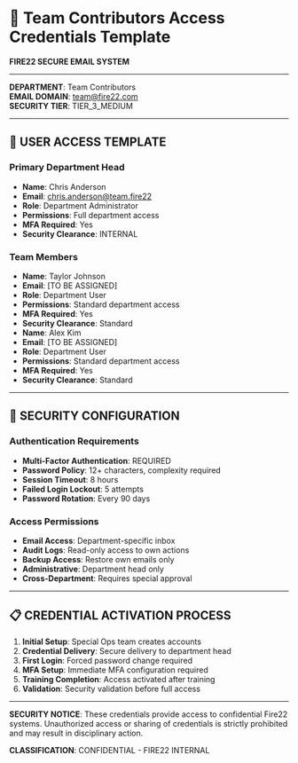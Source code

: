 # 🔑 Team Contributors Access Credentials Template

**FIRE22 SECURE EMAIL SYSTEM**

---

**DEPARTMENT**: Team Contributors  
**EMAIL DOMAIN**: team@fire22.com  
**SECURITY TIER**: TIER_3_MEDIUM

---

## 👤 **USER ACCESS TEMPLATE**

### **Primary Department Head**

- **Name**: Chris Anderson
- **Email**: chris.anderson@team.fire22
- **Role**: Department Administrator
- **Permissions**: Full department access
- **MFA Required**: Yes
- **Security Clearance**: INTERNAL

### **Team Members**

- **Name**: Taylor Johnson
- **Email**: [TO BE ASSIGNED]
- **Role**: Department User
- **Permissions**: Standard department access
- **MFA Required**: Yes
- **Security Clearance**: Standard
- **Name**: Alex Kim
- **Email**: [TO BE ASSIGNED]
- **Role**: Department User
- **Permissions**: Standard department access
- **MFA Required**: Yes
- **Security Clearance**: Standard

---

## 🔐 **SECURITY CONFIGURATION**

### **Authentication Requirements**

- **Multi-Factor Authentication**: REQUIRED
- **Password Policy**: 12+ characters, complexity required
- **Session Timeout**: 8 hours
- **Failed Login Lockout**: 5 attempts
- **Password Rotation**: Every 90 days

### **Access Permissions**

- **Email Access**: Department-specific inbox
- **Audit Logs**: Read-only access to own actions
- **Backup Access**: Restore own emails only
- **Administrative**: Department head only
- **Cross-Department**: Requires special approval

---

## 📋 **CREDENTIAL ACTIVATION PROCESS**

1. **Initial Setup**: Special Ops team creates accounts
2. **Credential Delivery**: Secure delivery to department head
3. **First Login**: Forced password change required
4. **MFA Setup**: Immediate MFA configuration required
5. **Training Completion**: Access activated after training
6. **Validation**: Security validation before full access

---

**SECURITY NOTICE**: These credentials provide access to confidential Fire22 systems. Unauthorized access or sharing of credentials is strictly prohibited and may result in disciplinary action.

**CLASSIFICATION**: CONFIDENTIAL - FIRE22 INTERNAL
